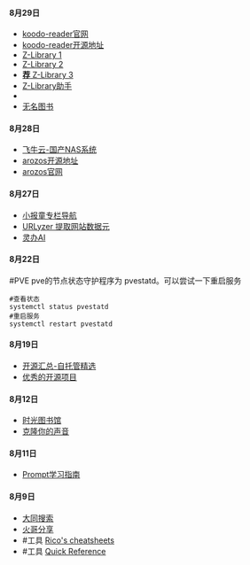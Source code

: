 #### 8月29日
- [koodo-reader官网](https://www.koodoreader.com/zh)
- [koodo-reader开源地址](https://github.com/koodo-reader/koodo-reader)
- [Z-Library 1](https://zh.z-lib.gs/)
- [Z-Library 2](https://bk.hallowlib.org/)
- [**荐** Z-Library 3](https://zlib.missuo.me/)
- [Z-Library助手](https://zlib.pro/)
- 
- [无名图书](https://www.book345.com/)

#### 8月28日
- [飞牛云-国产NAS系统](https://www.fnnas.com/)
- [arozos开源地址](https://github.com/tobychui/arozos)
- [arozos官网](https://arozos.com/)

#### 8月27日
- [小报童专栏导航](https://www.xiaobot.so/)
- [URLyzer 提取网站数据元](https://urlyzer.com/zh/get-metadata-from-url)
- [灵办AI](https://ilingban.com/browser_extension?from=businiao)

#### 8月22日
#PVE pve的节点状态守护程序为 pvestatd。可以尝试一下重启服务
```
#查看状态
systemctl status pvestatd
#重启服务
systemctl restart pvestatd
```

#### 8月19日
- [开源汇总-自托管精选](https://github.com/zituoguan/zituoguan)
- [优秀的开源项目](https://github.com/chenyl8848/great-open-source-project)

####  8月12日
- [时光图书馆](https://atimebook.com/)
- [克隆你的声音](https://kevinwang676-cosyvoice-talktalkai.hf.space/)
#### 8月11日
- [Prompt学习指南](https://prompt-guide.xiniushu.com/)

#### 8月9日
- [大同搜索](https://datong.info/)
- [火哥分享](https://www.firepx.com/app/)
- #工具 [Rico's cheatsheets](https://devhints.io/)
- #工具 [Quick Reference](https://quickref.me/)